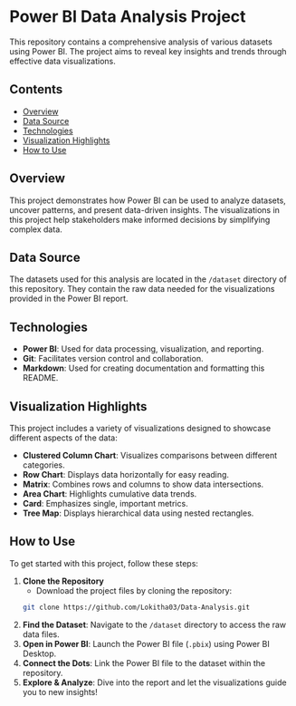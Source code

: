 # Power BI Data Analysis Project

This repository contains a comprehensive analysis of various datasets using Power BI. The project aims to reveal key insights and trends through effective data visualizations.

## Contents
- [Overview](#overview)
- [Data Source](#data-source)
- [Technologies](#technologies)
- [Visualization Highlights](#visualization-highlights)
- [How to Use](#how-to-use)

## Overview
This project demonstrates how Power BI can be used to analyze datasets, uncover patterns, and present data-driven insights. The visualizations in this project help stakeholders make informed decisions by simplifying complex data.

## Data Source
The datasets used for this analysis are located in the `/dataset` directory of this repository. They contain the raw data needed for the visualizations provided in the Power BI report.

## Technologies
- **Power BI**: Used for data processing, visualization, and reporting.
- **Git**: Facilitates version control and collaboration.
- **Markdown**: Used for creating documentation and formatting this README.

## Visualization Highlights
This project includes a variety of visualizations designed to showcase different aspects of the data:
- **Clustered Column Chart**: Visualizes comparisons between different categories.
- **Row Chart**: Displays data horizontally for easy reading.
- **Matrix**: Combines rows and columns to show data intersections.
- **Area Chart**: Highlights cumulative data trends.
- **Card**: Emphasizes single, important metrics.
- **Tree Map**: Displays hierarchical data using nested rectangles.

## How to Use
To get started with this project, follow these steps:

1. **Clone the Repository**
   - Download the project files by cloning the repository:
   ```bash
   git clone https://github.com/Lokitha03/Data-Analysis.git
2. **Find the Dataset**:
    Navigate to the `/dataset` directory to access the raw data files.
3. **Open in Power BI**:
    Launch the Power BI file (`.pbix`) using Power BI Desktop.
4. **Connect the Dots**:
    Link the Power BI file to the dataset within the repository.
5. **Explore & Analyze**:
    Dive into the report and let the visualizations guide you to new insights!

